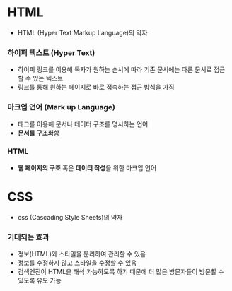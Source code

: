 # HTML
* HTML (Hyper Text Markup Language)의 약자
### 하이퍼 텍스트 (Hyper Text)
* 하이퍼 링크를 이용해 독자가 원하는 순서에 따라 기존 문서에는 다른 문서로 접근할 수 있는 텍스트
* 링크를 통해 원하는 페이지로 바로 접속하는 접근 방식을 가짐
### 마크업 언어 (Mark up Language)
* 태그를 이용해 문서나 데이터 구조를 명시하는 언어
* **문서를 구조화**함
### HTML
* **웹 페이지의 구조** 혹은 **데이터 작성**을 위한 마크업 언어
# CSS
* css (Cascading Style Sheets)의 약자
### 기대되는 효과
* 정보(HTML)와 스타일을 분리하여 관리할 수 있음
* 정보를 수정하지 않고 스타일을 수정할 수 있음
* 검색엔진이 HTML을 해석 가능하도록 하기 때문에 더 많은 방문자들이 방문할 수 있도록 유도 가능